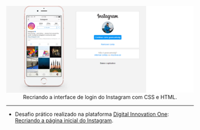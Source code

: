 <p align="center">
  <a href="https://github.com/GeanCarlosBJJ/InstragramPROJ.DIO">
    <img 
         src='/img/INTERFACE.png'
         alt="Interface Instagram" 
    />
  </a>
  <br />
  Recriando a interface de login do Instagram com CSS e HTML.
</p>

<hr />

- Desafio prático realizado na plataforma [Digital Innovation One](https://web.digitalinnovation.one/home "Digital Innovation One"): [Recriando a página inicial do Instagram](https://web.digitalinnovation.one/project/recriando-a-pagina-inicial-do-instagram/learning/9c6e1506-e7c3-473f-8083-6aa4c53d1f45?back=/track/javascript-game-developer&bootcamp_id=598f2ee3-6af1-4370-a843-2cb9afe2f70f "Recriando a página inicial do Instagram").

